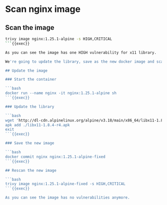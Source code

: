 # Scan nginx image

## Scan the image

```bash
trivy image nginx:1.25.1-alpine -s HIGH,CRITICAL
```{{exec}}

As you can see the image has one HIGH vulnerability for x11 library.

We're going to update the library, save as the new docker image and scan again.

## Update the image

### Start the container

```bash
docker run --name nginx -it nginx:1.25.1-alpine sh
```{{exec}}

### Update the library

```bash
wget 'http://dl-cdn.alpinelinux.org/alpine/v3.18/main/x86_64/libx11-1.8.4-r4.apk'
apk add ./libx11-1.8.4-r4.apk
exit
```{{exec}}

### Save the new image

```bash
docker commit nginx nginx:1.25.1-alpine-fixed
```{{exec}}

## Rescan the new image

```bash
trivy image nginx:1.25.1-alpine-fixed -s HIGH,CRITICAL
```{{exec}}

As you can see the image has no vulnerabilities anymore.

